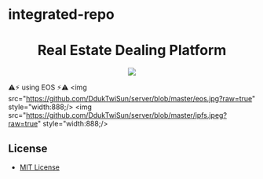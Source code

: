 # integrated-repo
<h1 align="center">Real Estate Dealing Platform</h1>
<p align="center">
	<a href="https://github.com/DdukTwiSun/server/blob/master/LICENSE"><img src="https://img.shields.io/github/license/mashape/apistatus.svg"></a>	
</p>

:warning::zap: using EOS :zap::warning: 
<img src="https://github.com/DdukTwiSun/server/blob/master/eos.jpg?raw=true" style="width:888;/>
<img src="https://github.com/DdukTwiSun/server/blob/master/ipfs.jpeg?raw=true" style="width:888;/>

## License

* [MIT License](LICENSE)
